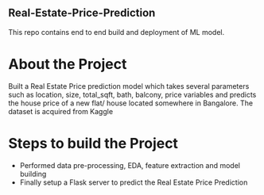 ## Real-Estate-Price-Prediction
This repo contains end to end build and deployment of ML model.

# About the Project
Built a Real Estate Price prediction model which takes several parameters such as  location, size, total_sqft, bath, balcony, price variables and predicts the house price of a new flat/ house located somewhere in Bangalore.
The dataset is acquired from Kaggle

# Steps to build the Project
- Performed data pre-processing, EDA, feature extraction and model building
- Finally setup a Flask server to predict the Real Estate Price Prediction
